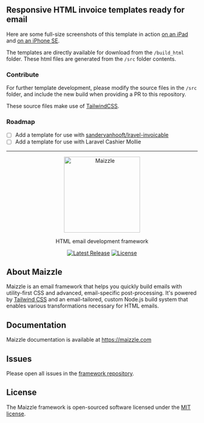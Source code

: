 ## Responsive HTML invoice templates ready for email

Here are some full-size screenshots of this template in action
[on an iPad](./screenshots/invoice.html(iPad).png) and [on an iPhone SE](./screenshots/invoice.html(iPhone_5_SE).png).

The templates are directly available for download from the `/build_html` folder. These html files are generated from the `/src` folder contents.

### Contribute
For further template development, please modify the source files in the `/src` folder, and include the new build when providing a PR to this repository.

These source files make use of [TailwindCSS](http://tailwindcss.com).  

### Roadmap

- [ ] Add a template for use with [sandervanhooft/lravel-invoicable](https://github.com/sandervanhooft/laravel-invoicable)
- [ ] Add a template for use with Laravel Cashier Mollie

---

<p align="center"><a href="https://maizzle.com" target="_blank"><img src="https://res.cloudinary.com/maizzle/image/upload/v1553710263/maizzle.svg" width="200" alt="Maizzle"></a></p>
<p align="center">HTML email development framework</p>
<p align="center">
<a href="https://npmjs.com/package/@maizzle/framework"><img src="https://img.shields.io/npm/v/@maizzle/framework.svg?style=flat-square" alt="Latest Release"></a>
<a href="https://npmjs.com/package/@maizzle/framework"><img src="https://img.shields.io/github/license/maizzle/framework.svg?color=289159&style=flat-square" alt="License"></a>
</p>

## About Maizzle

Maizzle is an email framework that helps you quickly build emails with utility-first CSS and advanced, email-specific post-processing. It's powered by [Tailwind CSS](https://tailwindcss.com/) and an email-tailored, custom Node.js build system that enables various transformations necessary for HTML emails.

## Documentation

Maizzle documentation is available at https://maizzle.com

## Issues

Please open all issues in the [framework repository](https://github.com/maizzle/framework).

## License

The Maizzle framework is open-sourced software licensed under the [MIT license](https://opensource.org/licenses/MIT).

